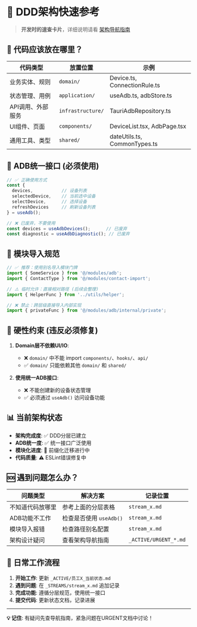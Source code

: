 # 🚀 DDD架构快速参考

> **开发时的速查卡片**，详细说明请看 [架构导航指南](架构导航指南.md)

## 📁 代码应该放在哪里？

| 代码类型 | 放置位置 | 示例 |
|---------|----------|------|
| 业务实体、规则 | `domain/` | Device.ts, ConnectionRule.ts |
| 状态管理、用例 | `application/` | useAdb.ts, adbStore.ts |
| API调用、外部服务 | `infrastructure/` | TauriAdbRepository.ts |
| UI组件、页面 | `components/` | DeviceList.tsx, AdbPage.tsx |
| 通用工具、类型 | `shared/` | dateUtils.ts, CommonTypes.ts |

## 🎯 ADB统一接口 (必须使用)

```typescript
// ✅ 正确使用方式
const { 
  devices,           // 设备列表
  selectedDevice,    // 当前选中设备
  selectDevice,      // 选择设备
  refreshDevices     // 刷新设备列表
} = useAdb();

// ❌ 已废弃，不要使用
const devices = useAdbDevices();      // 已废弃
const diagnostic = useAdbDiagnostic(); // 已废弃
```

## 🔄 模块导入规范

```typescript
// ✅ 推荐：使用别名导入模块门牌
import { SomeService } from '@/modules/adb';
import { ContactType } from '@/modules/contact-import';

// ⚠️ 临时允许：直接相对路径 (后续会整理)
import { HelperFunc } from '../utils/helper';

// ❌ 禁止：跨层级直接导入内部实现
import { privateFunc } from '@/modules/adb/internal/private';
```

## 🚨 硬性约束 (违反必须修复)

1. **Domain层不依赖UI/IO**: 
   - ❌ `domain/` 中不能 import `components/`、`hooks/`、`api/`
   - ✅ `domain/` 只能依赖其他 `domain/` 和 `shared/`

2. **使用统一ADB接口**:
   - ❌ 不能创建新的设备状态管理
   - ✅ 必须通过 `useAdb()` 访问设备功能

## 📊 当前架构状态

- **架构完成度**: ✅ DDD分层已建立  
- **ADB统一度**: ✅ 统一接口广泛使用
- **模块化进度**: 🔄 前缀化迁移进行中
- **代码质量**: ⚠️ ESLint错误修复中

## 🆘 遇到问题怎么办？

| 问题类型 | 解决方案 | 记录位置 |
|---------|----------|----------|
| 不知道代码放哪里 | 参考上面的分层表格 | `stream_x.md` |
| ADB功能不工作 | 检查是否使用 `useAdb()` | `stream_x.md` |
| 模块导入报错 | 检查路径别名配置 | `stream_x.md` |
| 架构设计疑问 | 查看架构导航指南 | `_ACTIVE/URGENT_*.md` |

## 📝 日常工作流程

1. **开始工作**: 更新 `_ACTIVE/员工X_当前状态.md`
2. **遇到问题**: 在 `_STREAMS/stream_x.md` 追加记录
3. **完成功能**: 遵循分层规范，使用统一接口
4. **提交代码**: 更新状态文档，记录进展

---
**💡 记住**: 有疑问先查导航指南，紧急问题在URGENT文档中讨论！